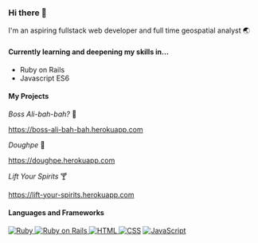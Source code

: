 ### Hi there 👋

I'm an aspiring fullstack web developer and full time geospatial analyst :earth_asia:

#### Currently learning and deepening my skills in...
- Ruby on Rails
- Javascript ES6

#### My Projects
*Boss Ali-bah-bah?* :construction_worker:

https://boss-ali-bah-bah.herokuapp.com

*Doughpe* :bread:

https://doughpe.herokuapp.com

*Lift Your Spirits* :cocktail:

https://lift-your-spirits.herokuapp.com

#### Languages and Frameworks
<a href="https://www.ruby-lang.org/en/">
  <img alt="Ruby" src="https://img.shields.io/badge/Ruby-CC342D?logo=ruby&logoColor=white&style=for-the-badge" />
</a>
<a href="https://rubyonrails.org/">
  <img alt="Ruby on Rails" src="https://img.shields.io/badge/Rails-CC0000?logo=ruby-on-rails&logoColor=white&style=for-the-badge" />
</a>
<a href="https://www.w3.org/html/">
  <img alt="HTML" src="https://img.shields.io/badge/HTML-E34F26?logo=html5&logoColor=white&style=for-the-badge" />
</a>
<a href="https://www.w3.org/Style/CSS/Overview.en.html"><img alt="CSS" src="https://img.shields.io/badge/CSS-1572B6?logo=css3&logoColor=white&style=for-the-badge" /></a>
<a href="https://developer.mozilla.org/en-US/docs/Web/javascript">
  <img alt="JavaScript" src="https://img.shields.io/badge/JavaScript-F7DF1E?logo=javascript&logoColor=white&style=for-the-badge" />
</a>
